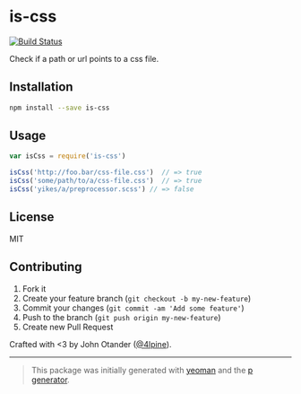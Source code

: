 # is-css

[![Build Status](https://secure.travis-ci.org/johnotander/is-css.png?branch=master)](https://travis-ci.org/johnotander/is-css)

Check if a path or url points to a css file.

## Installation

```bash
npm install --save is-css
```

## Usage

```javascript
var isCss = require('is-css')

isCss('http://foo.bar/css-file.css')  // => true
isCss('some/path/to/a/css-file.css')  // => true
isCss('yikes/a/preprocessor.scss') // => false
```

## License

MIT

## Contributing

1. Fork it
2. Create your feature branch (`git checkout -b my-new-feature`)
3. Commit your changes (`git commit -am 'Add some feature'`)
4. Push to the branch (`git push origin my-new-feature`)
5. Create new Pull Request

Crafted with <3 by John Otander ([@4lpine](https://twitter.com/4lpine)).

***

> This package was initially generated with [yeoman](http://yeoman.io) and the [p generator](https://github.com/johnotander/generator-p.git).
